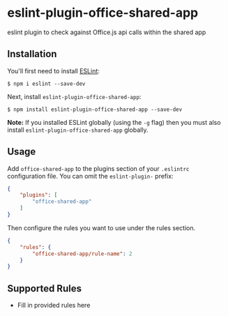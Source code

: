 # eslint-plugin-office-shared-app

eslint plugin to check against Office.js api calls within the shared app

## Installation

You'll first need to install [ESLint](http://eslint.org):

```
$ npm i eslint --save-dev
```

Next, install `eslint-plugin-office-shared-app`:

```
$ npm install eslint-plugin-office-shared-app --save-dev
```

**Note:** If you installed ESLint globally (using the `-g` flag) then you must also install `eslint-plugin-office-shared-app` globally.

## Usage

Add `office-shared-app` to the plugins section of your `.eslintrc` configuration file. You can omit the `eslint-plugin-` prefix:

```json
{
    "plugins": [
        "office-shared-app"
    ]
}
```


Then configure the rules you want to use under the rules section.

```json
{
    "rules": {
        "office-shared-app/rule-name": 2
    }
}
```

## Supported Rules

* Fill in provided rules here





